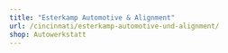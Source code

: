 ```yaml
---
title: "Esterkamp Automotive & Alignment"
url: /cincinnati/esterkamp-automotive-und-alignment/
shop: Autowerkstatt
---
```

